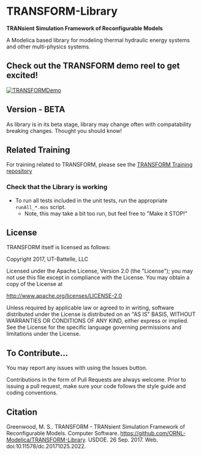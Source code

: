 # TRANSFORM-Library
__TRANsient Simulation Framework of Reconfigurable Models__

A Modelica based library for modeling thermal hydraulic energy systems and other multi-physics systems.

## Check out the TRANSFORM demo reel to get excited!

[![TRANSFORMDemo](http://img.youtube.com/vi/esUoh9zBK-M/0.jpg)](https://youtu.be/lEhW7kK8ypw)

## Version - BETA

As library is in its beta stage, library may change often with compatability breaking changes. Thought you should know!

## Related Training

For training related to TRANSFORM, please see the [TRANSFORM Training repository](https://github.com/ORNL-Modelica/TRANSFORM-Training)

### Check that the Library is working

- To run all tests included in the unit tests, run the appropriate `runAll_*.mos` script.
    - Note, this may take a bit too run, but feel free to "Make it STOP!"

## License

TRANSFORM itself is licensed as follows:

Copyright 2017, UT-Battelle, LLC

Licensed under the Apache License, Version 2.0 (the "License"); you may not use this file except in compliance with the License. You may obtain a copy of the License at

http://www.apache.org/licenses/LICENSE-2.0

Unless required by applicable law or agreed to in writing, software distributed under the License is distributed on an "AS IS" BASIS, WITHOUT WARRANTIES OR CONDITIONS OF ANY KIND, either express or implied. See the License for the specific language governing permissions and limitations under the License.

## To Contribute...
You may report any issues with using the Issues button.

Contributions in the form of Pull Requests are always welcome.
Prior to issuing a pull request, make sure your code follows the style guide and coding conventions.

## Citation
Greenwood, M. S.. TRANSFORM - TRANsient Simulation Framework of Reconfigurable Models. Computer Software. https://github.com/ORNL-Modelica/TRANSFORM-Library. USDOE. 26 Sep. 2017. Web. doi:10.11578/dc.20171025.2022.
